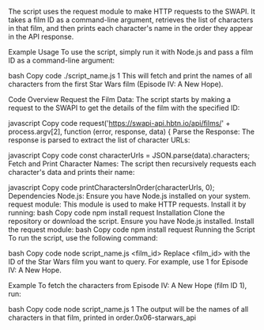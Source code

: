 The script uses the request module to make HTTP requests to the SWAPI. It takes a film ID as a command-line argument, retrieves the list of characters in that film, and then prints each character's name in the order they appear in the API response.

Example Usage
To use the script, simply run it with Node.js and pass a film ID as a command-line argument:

bash
Copy code
./script_name.js 1
This will fetch and print the names of all characters from the first Star Wars film (Episode IV: A New Hope).

Code Overview
Request the Film Data:
The script starts by making a request to the SWAPI to get the details of the film with the specified ID:

javascript
Copy code
request('https://swapi-api.hbtn.io/api/films/' + process.argv[2], function (error, response, data) {
Parse the Response:
The response is parsed to extract the list of character URLs:

javascript
Copy code
const characterUrls = JSON.parse(data).characters;
Fetch and Print Character Names:
The script then recursively requests each character's data and prints their name:

javascript
Copy code
printCharactersInOrder(characterUrls, 0);
Dependencies
Node.js: Ensure you have Node.js installed on your system.
request module: This module is used to make HTTP requests. Install it by running:
bash
Copy code
npm install request
Installation
Clone the repository or download the script.
Ensure you have Node.js installed.
Install the request module:
bash
Copy code
npm install request
Running the Script
To run the script, use the following command:

bash
Copy code
node script_name.js <film_id>
Replace <film_id> with the ID of the Star Wars film you want to query. For example, use 1 for Episode IV: A New Hope.

Example
To fetch the characters from Episode IV: A New Hope (film ID 1), run:

bash
Copy code
node script_name.js 1
The output will be the names of all characters in that film, printed in order.0x06-starwars_api
